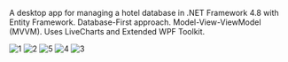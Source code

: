 A desktop app for managing a hotel database in .NET Framework 4.8 with Entity Framework. 
Database-First approach.
Model-View-ViewModel (MVVM).
Uses LiveCharts and Extended WPF Toolkit.

![1](https://github.com/user-attachments/assets/abeb5843-7263-48cb-b826-d4e12b27e4eb)
![2](https://github.com/user-attachments/assets/fe719130-c0d2-4298-b3f8-ed2ba1c984c6)
![5](https://github.com/user-attachments/assets/5c248237-c315-4c47-8ab5-81e51df71cac)
![4](https://github.com/user-attachments/assets/794ab5ca-f733-4aba-8b6b-41ed3a286b40)
![3](https://github.com/user-attachments/assets/d4dccb29-2e1f-40b6-986c-1e1b38e900e2)
